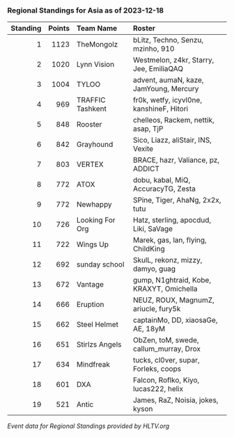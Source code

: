 ### Regional Standings for Asia as of 2023-12-18

| Standing | Points | Team Name        | Roster                                   |
| -: | -: | :- | :- |
|        1 |   1123 | TheMongolz       | bLitz, Techno, Senzu, mzinho, 910        |
|        2 |   1020 | Lynn Vision      | Westmelon, z4kr, Starry, Jee, EmiliaQAQ  |
|        3 |   1004 | TYLOO            | advent, aumaN, kaze, JamYoung, Mercury   |
|        4 |    969 | TRAFFIC Tashkent | fr0k, wetfy, icyvl0ne, kanshineF, Hitori |
|        5 |    848 | Rooster          | chelleos, Rackem, nettik, asap, TjP      |
|        6 |    842 | Grayhound        | Sico, Liazz, aliStair, INS, Vexite       |
|        7 |    803 | VERTEX           | BRACE, hazr, Valiance, pz, ADDICT        |
|        8 |    772 | ATOX             | dobu, kabal, MiQ, AccuracyTG, Zesta      |
|        9 |    772 | Newhappy         | SPine, Tiger, AhaNg, 2x2x, tutu          |
|       10 |    726 | Looking For Org  | Hatz, sterling, apocdud, Liki, SaVage    |
|       11 |    722 | Wings Up         | Marek, gas, lan, flying, ChildKing       |
|       12 |    692 | sunday school    | SkulL, rekonz, mizzy, damyo, guag        |
|       13 |    672 | Vantage          | gump, N1ghtraid, Kobe, KRAXYT, Omichella |
|       14 |    666 | Eruption         | NEUZ, ROUX, MagnumZ, ariucle, fury5k     |
|       15 |    662 | Steel Helmet     | captainMo, DD, xiaosaGe, AE, 18yM        |
|       16 |    651 | Stirlzs Angels   | ObZen, toM, swede, callum_murray, Drox   |
|       17 |    634 | Mindfreak        | tucks, cl0ver, supar, Forleks, coops     |
|       18 |    601 | DXA              | Falcon, Roflko, Kiyo, lucas222, helix    |
|       19 |    521 | Antic            | James, RaZ, Noisia, jokes, kyson         |

_Event data for Regional Standings provided by HLTV.org_